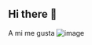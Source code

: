 ## Hi there 👋

A mi me gusta ![image](https://img.shields.io/badge/ChatGPT-74aa9c?style=for-the-badge&logo=openai&logoColor=white)

<!--
**epeat96/epeat96** is a ✨ _special_ ✨ repository because its `README.md` (this file) appears on your GitHub profile.

Here are some ideas to get you started:

- 🔭 I’m currently working on ...
- 🌱 I’m currently learning ...
- 👯 I’m looking to collaborate on ...
- 🤔 I’m looking for help with ...
- 💬 Ask me about ...
- 📫 How to reach me: ...
- 😄 Pronouns: ...
- ⚡ Fun fact: ...
-->
